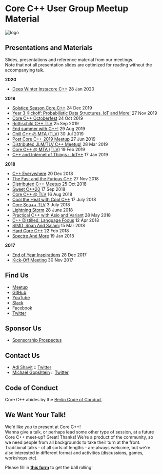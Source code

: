 # Core C++ User Group Meetup Material

![logo](assets/corecpp.png) 

## Presentations and Materials

Slides, presentations and reference material from our meetings.  
Note that not all presentation slides are optimized for reading without the accompanying talk.

**2020**
- [Deep Winter Instacore C++](2020-01-28_Deep_Winter_Instacore_C++) 28 Jan 2020

**2019**  
- [Solstice Season Core C++](2019-12-24_Solstice_Season_Core_C++) 24 Dec 2019
- [Year 3 Kickoff: Probabilistic Data Structures, IoT and More!](2019-11-27_Probabilistic_Data_Structures_IoT_and_More) 27 Nov 2019
- [Core C++ Octoberfest](2019-10-24_Core_C++_Octoberfest) 24 Oct 2019
- [Rothschild C++ TLV](2019-09-25_Rothschild-C++-TLV) 25 Sep 2019
- [End summer with C++!](2019-08-29_Summer_CoreC++_2019) 29 Aug 2019
- [Chill C++ @ MTA (TLV)](2019-07-30_Chill-C++@MTA) 30 Jul 2019
- [Post Core C++ 2019 Meetup](2019-06-27_Post_Core_C++_2019) 27 Jun 2019
- [Distributed JLM/TLV C++ Meetup!](2019-03-28_Distributed_TLV_JLM) 28 Mar 2019
- [Core C++ @ MTA (TLV)](2019-02-19_Core_C++@MTA) 19 Feb 2019
- [C++ and Internet of Things :: IoT++](2019-01-17_C++and-Internet-of-Things_IoT++) 17 Jan 2019

**2018**  
- [C++ Everywhere](2018-12-20_C++-Everywhere) 20 Dec 2018
- [The Fast and the Furious C++](2018-11-27_FastFurious) 27 Nov 2018
- [Distributed C++ Meetup](2018-10-25_Distributed) 25 Oct 2018
- [Sweet C++20](2018-09-17_Sweet-C++) 17 Sep 2018
- [Core C++ @ TLV](2018-08-18_Core-C++TLV) 16 Aug 2018
- [Cool the Heat with Cool C++](2018-07-17_Cool-the-Heat-with-Cool-C++) 17 July 2018
- [Core Sea++ TLV](2018-07-03_Core-Sea++TLV) 3 July 2018
- [Lightning Storm](2018-06-28_Lightening-Storm) 28 June 2018
- [Practical C++ with Asio and Variant](2018-05-28_Practical-C++Asio-Variant) 28 May 2018
- [C++ Distilled: Language Focus](2018-04-12_C++-Distilled) 12 Apr 2018
- [SIMD, Span And Salami](2018-03-15_SIMD-Span-and-Salami) 15 Mar 2018
- [Hard Core C++](2018-02-22_Hard-Core-C++) 22 Feb 2018
- [Spectre And More](2018-01-29_Spectre-And-More) 19 Jan 2018

**2017**  
- [End of Year Inspirations](2017-12-28_End-Of-Year-Inspirations) 28 Dec 2017
- [Kick-Off Meeting](2017-11-30_Kick-Off-Meeting) 30 Nov 2017

## Find Us

- [Meetup](https://meetup.com/CoreCpp)
- [GitHub](https://github.com/CoreCppIL)
- [YouTube](https://www.youtube.com/channel/UCE14XYFaK1fDTnOTqlOFrrQ)
- [Slack](https://cpplang.slack.com/messages/C7UFRMFBP)
- [Facebook](https://facebook.com/corecpp)
- [Twitter](https://twitter.com/corecpp)

## Sponsor Us
- [Sponsorship Prospectus](https://corecppil.github.io/Prospectus/Sponsors.html)  

## Contact Us
- [Adi Shavit](mailto:adishavit@gmail.com) :: [Twitter](https://twitter.com/adishavit)
- [Michael Gopshtein](mailto:mgopshtein@gmail.com) :: [Twitter](https://twitter.com/michael_gop)

## Code of Conduct
Core C++ abides by the [Berlin Code of Conduct](http://berlincodeofconduct.org/).

## We Want Your Talk!
We'd like *you* to present at Core C++!  
Wanna give a talk, or perhaps lead some other type of session, at a future Core C++ meet-up?
Great! Thanks! We're a product of the community, so we need people from all backgrounds to take their turn at the front.
Traditional talks - of all sorts of lengths - are always welcome, but we're also interested in different format and activities (discussions, games, workshops etc).

Please fill in [**this form**](https://forms.gle/uWPUXDrE3R6agsRq6) to get the ball rolling!
